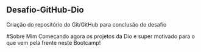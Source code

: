 ## Desafio-GitHub-Dio
Criação do repositório do Git/GitHub para conclusão do desafio

#Sobre Mim
Começando agora os projetos da Dio e super motivado para o que vem pela frente neste Bootcamp!
